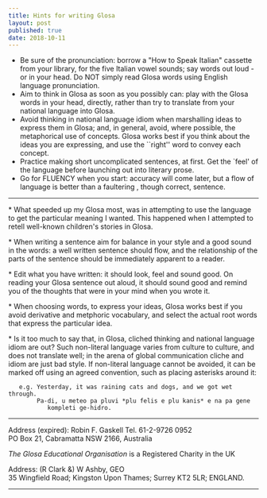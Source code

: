 ```yaml
---
title: Hints for writing Glosa
layout: post
published: true
date: 2018-10-11
---  
```

  



  - Be sure of the pronunciation: borrow a "How to Speak Italian"
    cassette from your library, for the five Italian vowel sounds; say
    words out loud - or in your head. Do NOT simply read Glosa words
    using English language pronunciation.
  - Aim to think in Glosa as soon as you possibly can: play with the
    Glosa words in your head, directly, rather than try to translate
    from your national language into Glosa.
  - Avoid thinking in national language idiom when marshalling ideas to
    express them in Glosa; and, in general, avoid, where possible, the
    metaphorical use of concepts. Glosa works best if you think about
    the ideas you are expressing, and use the \`\`right'' word to convey
    each concept.
  - Practice making short uncomplicated sentences, at first. Get the
    \`feel' of the language before launching out into literary prose.
  - Go for FLUENCY when you start: accuracy will come later, but a flow
    of language is better than a faultering , though correct, sentence.

-----

\* What speeded up my Glosa most, was in attempting to use the language
to get the particular meaning I wanted. This happened when I attempted
to retell well-known children's stories in Glosa.

\* When writing a sentence aim for balance in your style and a good
sound in the words: a well written sentence should flow, and the
relationship of the parts of the sentence should be immediately apparent
to a reader.

\* Edit what you have written: it should look, feel and sound good. On
reading your Glosa sentence out aloud, it should sound good and remind
you of the thoughts that were in your mind when you wrote it.

\* When choosing words, to express your ideas, Glosa works best if you
avoid derivative and metphoric vocabulary, and select the actual root
words that express the particular idea.

\* Is it too much to say that, in Glosa, cliched thinking and national
language idiom are out? Such non-literal language varies from culture to
culture, and does not translate well; in the arena of global
communication cliche and idiom are just bad style. If non-literal
language cannot be avoided, it can be marked off using an agreed
convention, such as placing asterisks around it:

``` 
   e.g. Yesterday, it was raining cats and dogs, and we got wet through.
        Pa-di, u meteo pa pluvi *plu felis e plu kanis* e na pa gene
           kompleti ge-hidro.
```

  
  

-----

Address (expired): Robin F. Gaskell Tel. 61-2-9726 0952  
PO Box 21, Cabramatta NSW 2166, Australia

*The Glosa Educational Organisation* is a Registered Charity in the UK

Address: (R Clark &) W Ashby, GEO  
35 Wingfield Road; Kingston Upon Thames; Surrey KT2 5LR; ENGLAND.

-----

